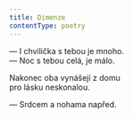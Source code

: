 ```yaml
---
title: Dimenze
contentType: poetry
---
```


<section>

— I chvilička s tebou je mnoho.  
— Noc s tebou celá, je málo.

</section>

<section>

Nakonec oba vynášejí z domu  
pro lásku neskonalou.

</section>

<section>

— Srdcem a nohama napřed.

</section>
